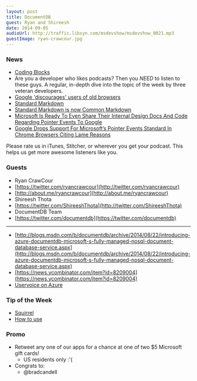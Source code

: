 ```yaml
---
layout: post
title: DocumentDB
guest: Ryan and Shireesh
date: 2014-09-05
audioUrl: http://traffic.libsyn.com/msdevshow/msdevshow_0021.mp3
guestImage: ryan-crawcour.jpg
---
```


### News

 - [Coding Blocks](http://www.codingblocks.net/)
  - Are you a developer who likes podcasts? Then you *NEED* to listen to these guys. A regular, in-depth dive into the topic of the week by three veteran developers.  
 - [Google 'discourages' users of old browsers](http://www.bbc.com/news/technology-29012038)
 - [Standard Markdown](http://standardmarkdown.com/)
  -  [Standard Markdown is now Common Markdown](http://blog.codinghorror.com/standard-markdown-is-now-common-markdown/)
 - [Microsoft Is Ready To Even Share Their Internal Design Docs And Code Regarding Pointer Events To Google](http://microsoft-news.com/microsoft-is-ready-to-even-share-thier-internal-design-docs-and-code-regarding-pointer-events-to-google/)
  - [Google Drops Support For Microsoft’s Pointer Events Standard In Chrome Browsers Citing Lame Reasons](http://microsoft-news.com/google-drops-support-for-microsofts-pointer-events-standard-in-chrome-browsers-citing-lame-reasons/)

Please rate us in iTunes, Stitcher, or wherever you get your podcast. This helps us get more awesome listeners like you.

### Guests

 - Ryan CrawCour
  - [https://twitter.com/ryancrawcour](http://twitter.com/ryancrawcour)
  -  [http://about.me/ryancrawcour](http://about.me/ryancrawcour)
 - Shireesh Thota
  -   [https://twitter.com/ShireeshThota](http://twitter.com/ShireeshThota)
 - DocumentDB Team
  - [https://twitter.com/documentdb](https://twitter.com/documentdb)

----------

 -   [http://blogs.msdn.com/b/documentdb/archive/2014/08/22/introducing-azure-documentdb-microsoft-s-fully-managed-nosql-document-database-service.aspx](http://blogs.msdn.com/b/documentdb/archive/2014/08/22/introducing-azure-documentdb-microsoft-s-fully-managed-nosql-document-database-service.aspx)
 -   [https://news.ycombinator.com/item?id=8209004](https://news.ycombinator.com/item?id=8209004)
 -   [Uservoice on Azure](http://feedback.azure.com/)

### Tip of the Week

 - [Squirrel](https://github.com/Squirrel/Squirrel.Windows.Next)
  - [How to use](https://gist.github.com/paulcbetts/599b435c05bb0e8a4080)

### Promo
 
 - Retweet any one of our apps for a chance at one of two $5 Microsoft gift cards!
	 - US residents only :'(
 - Congrats to: 
	- @bradcandell

